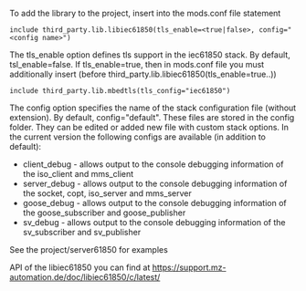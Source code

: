 To add the library to the project, insert into the mods.conf file statement

	include third_party.lib.libiec61850(tls_enable=<true|false>, config="<config name>")

The tls_enable option defines tls support in the iec61850 stack. By default, tsl_enable=false. If tls_enable=true, then in mods.conf
file you must additionally insert (before third_party.lib.libiec61850(tls_enable=true..))

	include third_party.lib.mbedtls(tls_config="iec61850")

The config option specifies the name of the stack configuration file (without extension). By default, config="default".
These files are stored in the config folder. They can be edited or added new file with custom stack options. In the current version
the following configs are available (in addition to default):

* client_debug - allows output to the console debugging information of the iso_client and mms_client
* server_debug - allows output to the console debugging information of the  socket, copt, iso_server and mms_server
* goose_debug  - allows output to the console debugging information of the  goose_subscriber and goose_publisher
* sv_debug     - allows output to the console debugging information of the  sv_subscriber and sv_publisher

See the project/server61850 for examples

API of the libiec61850 you can find at https://support.mz-automation.de/doc/libiec61850/c/latest/
